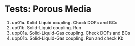# Tests: Porous Media

1. up01a. Solid-Liquid coupling. Check DOFs and BCs
2. up01b. Solid-Liquid coupling. Run
3. upp01a. Solid-Liquid-Gas coupling. Check DOFs and BCs
4. upp01b. Solid-Liquid-Gas coupling. Run and check Kb
